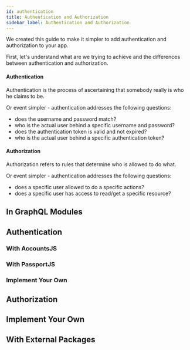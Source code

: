 ```yaml
---
id: authentication
title: Authentication and Authorization
sidebar_label: Authentication and Authorization
---
```


We created this guide to make it simpler to add authentication and authorization to your app.

First, let's understand what are we trying to achieve and the differences between authentication and authorization.

#### Authentication

Authentication is the process of ascertaining that somebody really is who he claims to be.

Or event simpler - authentication addresses the following questions:

- does the username and password match?
- who is the actual user behind a specific username and password?
- does the authentication token is valid and not expired?
- who is the actual user behind a specific authentication token?

#### Authorization

Authorization refers to rules that determine who is allowed to do what.

Or event simpler - authentication addresses the following questions:

- does a specific user allowed to do a specific actions?
- does a specific user has access to read/get a specific resource?

## In GraphQL Modules

## Authentication

### With AccountsJS

### With PassportJS

### Implement Your Own

## Authorization

## Implement Your Own

## With External Packages

